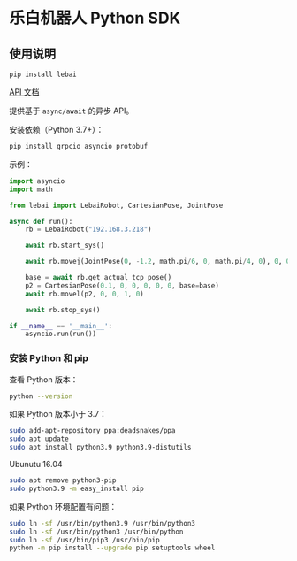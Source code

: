 # 乐白机器人 Python SDK

## 使用说明

```
pip install lebai
```

[API 文档](http://lebai.py.kingfree.moe)

提供基于 `async/await` 的异步 API。

安装依赖（Python 3.7+）：
```bash
pip install grpcio asyncio protobuf
```

示例：

```python
import asyncio
import math

from lebai import LebaiRobot, CartesianPose, JointPose

async def run():
    rb = LebaiRobot("192.168.3.218")

    await rb.start_sys()

    await rb.movej(JointPose(0, -1.2, math.pi/6, 0, math.pi/4, 0), 0, 0, 1, 0)

    base = await rb.get_actual_tcp_pose()
    p2 = CartesianPose(0.1, 0, 0, 0, 0, 0, base=base)
    await rb.movel(p2, 0, 0, 1, 0)

    await rb.stop_sys()

if __name__ == '__main__':
    asyncio.run(run())
```

### 安装 Python 和 pip

查看 Python 版本：
```bash
python --version
```

如果 Python 版本小于 3.7：
```bash
sudo add-apt-repository ppa:deadsnakes/ppa
sudo apt update
sudo apt install python3.9 python3.9-distutils
```

Ubunutu 16.04
```bash
sudo apt remove python3-pip
sudo python3.9 -m easy_install pip
```

如果 Python 环境配置有问题：
```bash
sudo ln -sf /usr/bin/python3.9 /usr/bin/python3
sudo ln -sf /usr/bin/python3 /usr/bin/python
sudo ln -sf /usr/bin/pip3 /usr/bin/pip
python -m pip install --upgrade pip setuptools wheel
```
